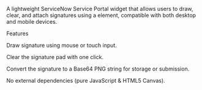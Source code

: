 A lightweight ServiceNow Service Portal widget that allows users to draw, clear, and attach signatures using a <canvas> element, compatible with both desktop and mobile devices.

Features

Draw signature using mouse or touch input.

Clear the signature pad with one click.

Convert the signature to a Base64 PNG string for storage or submission.

No external dependencies (pure JavaScript & HTML5 Canvas).
